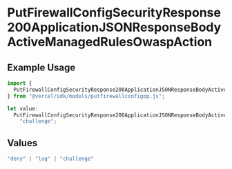# PutFirewallConfigSecurityResponse200ApplicationJSONResponseBodyActiveManagedRulesOwaspAction

## Example Usage

```typescript
import {
  PutFirewallConfigSecurityResponse200ApplicationJSONResponseBodyActiveManagedRulesOwaspAction,
} from "@vercel/sdk/models/putfirewallconfigop.js";

let value:
  PutFirewallConfigSecurityResponse200ApplicationJSONResponseBodyActiveManagedRulesOwaspAction =
    "challenge";
```

## Values

```typescript
"deny" | "log" | "challenge"
```